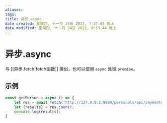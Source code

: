 ```yaml
---
aliases: 
tags: 
title: 异步.async
date created: 星期四, 十一月 24日 2022, 7:37:03 晚上
date modified: 星期四, 十一月 24日 2022, 8:13:44 晚上
---
```


# 异步.async

与 [[异步.fetch|fetch函数]] 类似，也可以使用 `async` 处理 `promise`。

## 示例

```javascript
const getPerson = async () => {
	let res = await fetch("http://127.0.0.1:8000/personals/api/payments/?ordering=created");
	let {results} = res.json();
	console.log(results);
}
```
